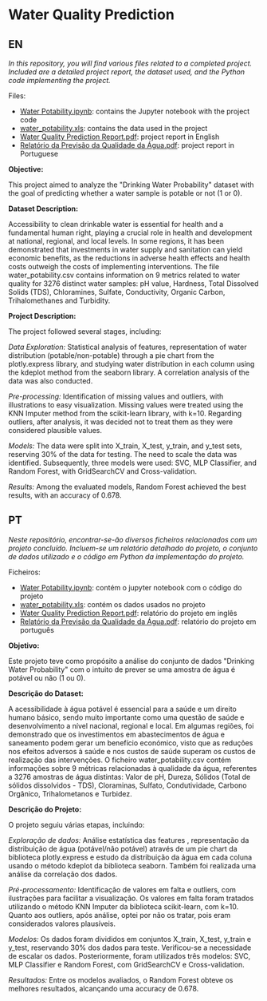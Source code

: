 # Water Quality Prediction
 
 ## EN
 
_In this repository, you will find various files related to a completed project. Included are a detailed project report, the dataset used, and the Python code implementing the project._

Files:
* [Water Potability.ipynb](<Water Potability.ipynb>): contains the Jupyter notebook with the project code
* [water_potability.xls](water_potability.xls): contains the data used in the project
* [Water Quality Prediction Report.pdf](<Water Quality Prediction Report.pdf>): project report in English
* [Relatório da Previsão da Qualidade da Água.pdf](<Relatório da Previsão da Qualidade da Água.pdf>): project report in Portuguese

**Objective:**

This project aimed to analyze the "Drinking Water Probability" dataset with the goal of predicting whether a water sample is potable or not (1 or 0).

**Dataset Description:**

Accessibility to clean drinkable water is essential for health and a fundamental human right, playing a crucial role in health and development at national, regional, and local levels. In some regions, it has been demonstrated that investments in water supply and sanitation can yield economic benefits, as the reductions in adverse health effects and health costs outweigh the costs of implementing interventions.
The file water_potability.csv contains information on 9 metrics related to water quality for 3276 distinct water samples: pH value, Hardness, Total Dissolved Solids (TDS), Chloramines, Sulfate, Conductivity, Organic Carbon, Trihalomethanes and Turbidity.

**Project Description:**

The project followed several stages, including:

_Data Exploration:_ Statistical analysis of features, representation of water distribution (potable/non-potable) through a pie chart from the plotly.express library, and studying water distribution in each column using the kdeplot method from the seaborn library. A correlation analysis of the data was also conducted.

_Pre-processing:_ Identification of missing values and outliers, with illustrations to easy visualization. Missing values were treated using the KNN Imputer method from the scikit-learn library, with k=10. Regarding outliers, after analysis, it was decided not to treat them as they were considered plausible values.

_Models:_ The data were split into X_train, X_test, y_train, and y_test sets, reserving 30% of the data for testing. The need to scale the data was identified. Subsequently, three models were used: SVC, MLP Classifier, and Random Forest, with GridSearchCV and Cross-validation.

_Results:_ Among the evaluated models, Random Forest achieved the best results, with an accuracy of 0.678.




## PT

_Neste repositório, encontrar-se-ão diversos ficheiros relacionados com um projeto concluído. Incluem-se um relatório detalhado do projeto, o conjunto de dados utilizado e o código em Python da implementação do projeto._

Ficheiros:
* [Water Potability.ipynb](<Water Potability.ipynb>): contém o jupyter notebook com o código do projeto
* [water_potability.xls](water_potability.xls): contém os dados usados no projeto
* [Water Quality Prediction Report.pdf](<Water Quality Prediction Report.pdf>): relatório do projeto em inglês
* [Relatório da Previsão da Qualidade da Água.pdf](<Relatório da Previsão da Qualidade da Água.pdf>): relatório do projeto em português

**Objetivo:**

Este projeto teve como propósito a análise do conjunto de dados "Drinking Water Probability" com o intuito de prever se uma amostra de água é potável ou não (1 ou 0).

**Descrição do Dataset:**

A acessibilidade à água potável é essencial para a saúde e um direito humano básico, sendo muito importante como uma questão de saúde e desenvolvimento a nível nacional, regional e local. Em algumas regiões, foi demonstrado que os investimentos em abastecimentos de água e saneamento podem gerar um benefício económico, visto que as reduções nos efeitos adversos à saúde e nos custos de saúde superam os custos de realização das intervenções.
O ficheiro water_potability.csv contém informações sobre 9 métricas relacionadas à qualidade da água, referentes a 3276 amostras de água distintas: Valor de pH, Dureza, Sólidos (Total de sólidos dissolvidos - TDS), Cloraminas, Sulfato, Condutividade, Carbono Orgânico, Trihalometanos e Turbidez.

**Descrição do Projeto:**

O projeto seguiu várias etapas, incluindo:

_Exploração de dados:_ Análise estatística das features , representação da distribuição de água (potável/não potável) através de um pie chart da biblioteca plotly.express e estudo da distribuição da água em cada coluna usando o método kdeplot da biblioteca seaborn. Também foi realizada uma análise da correlação dos dados.

_Pré-processamento:_ Identificação de valores em falta e outliers, com ilustrações para facilitar a visualização. Os valores em falta foram tratados utilizando o método KNN Imputer da biblioteca scikit-learn, com k=10. Quanto aos outliers, após análise, optei por não os tratar, pois eram considerados valores plausíveis.

_Modelos:_ Os dados foram divididos em conjuntos X_train, X_test, y_train e y_test, reservando 30% dos dados para teste. Verificou-se a necessidade de escalar os dados. Posteriormente, foram utilizados três modelos: SVC, MLP Classifier e Random Forest, com GridSearchCV e Cross-validation.

_Resultados:_ Entre os modelos avaliados, o Random Forest obteve os melhores resultados, alcançando uma accuracy de 0.678.
